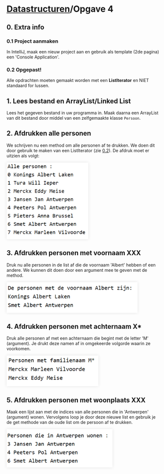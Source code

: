 # [Datastructuren](/datastructuren)/Opgave 4
## 0. Extra info
### 0.1 Project aanmaken
In IntelliJ, maak een nieuw project aan en gebruik als template (2de pagina) een 'Console Application'.

### 0.2 Opgepast!
Alle opdrachten moeten gemaakt worden met een **ListIterator** en NIET standaard for lussen.

## 1. Lees bestand en ArrayList/Linked List
Lees het gegeven bestand in uw programma in. Maak daarna een ArrayList van dit bestand door middel van een zelfgemaakte klasse `Persoon`.

## 2. Afdrukken alle personen
We schrijven nu een method om alle personen af te drukken. We doen dit door gebruik te maken van een ListIterator (zie [0.2](#02-opgepast)). De afdruk moet er uitzien als volgt:

<img height="250px" src="/media/datastructuren/opgave4/allepersonen.png" style="box-shadow: 0 0 10px rgba(0,0,0,0.1);">

## 3. Afdrukken personen met voornaam XXX
Druk nu alle personen in de list af die de voornaam 'Albert' hebben of een andere. We kunnen dit doen door een argument mee te geven met de method.

<img height="100px" src="/media/datastructuren/opgave4/albert.png" style="box-shadow: 0 0 10px rgba(0,0,0,0.1);">

## 4. Afdrukken personen met achternaam X*
Druk alle personen af met een achternaam die begint met de letter 'M' (argument). Je drukt deze namen af in omgekeerde volgorde waarin ze voorkomen.

<img height="100px" src="/media/datastructuren/opgave4/m.png" style="box-shadow: 0 0 10px rgba(0,0,0,0.1);">

## 5. Afdrukken personen met woonplaats XXX
Maak een lijst aan met de indices van alle personen die in 'Antwerpen' (argument) wonen.
Vervolgens loop je door deze nieuwe list en gebruik je de get methode van de oude list om de persoon af te drukken.

<img height="125px" src="/media/datastructuren/opgave4/antwerpen.png" style="box-shadow: 0 0 10px rgba(0,0,0,0.1);">
